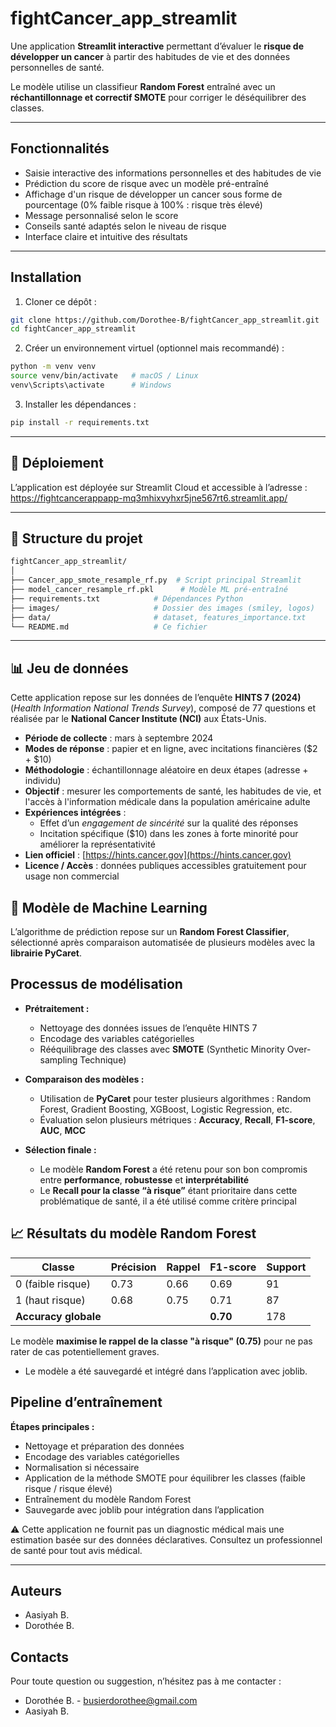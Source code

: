 # fightCancer_app_streamlit

Une application **Streamlit interactive** permettant d’évaluer le **risque de développer un cancer** à partir des habitudes de vie et des données personnelles de santé. 

Le modèle utilise un classifieur **Random Forest**  entraîné avec un **réchantillonnage et correctif SMOTE** pour corriger le déséquilibrer des classes.

---

## Fonctionnalités

- Saisie interactive des informations personnelles et des habitudes de vie
- Prédiction du score de risque avec un modèle pré-entraîné
- Affichage d'un risque de développer un cancer sous forme de pourcentage (0% faible risque à 100% : risque très élevé)
- Message personnalisé selon le score
- Conseils santé adaptés selon le niveau de risque
- Interface claire et intuitive des résultats

---

## Installation

1. Cloner ce dépôt :
```bash
git clone https://github.com/Dorothee-B/fightCancer_app_streamlit.git
cd fightCancer_app_streamlit
```

2. Créer un environnement virtuel (optionnel mais recommandé) :
```bash
python -m venv venv
source venv/bin/activate   # macOS / Linux
venv\Scripts\activate      # Windows
```

3. Installer les dépendances :
```bash
pip install -r requirements.txt
```

---

## 🚀  Déploiement 
L’application est déployée sur Streamlit Cloud et accessible à l’adresse :
https://fightcancerappapp-mq3mhixvyhxr5jne567rt6.streamlit.app/

---

##  📂 Structure du projet
```bash
fightCancer_app_streamlit/
│
├── Cancer_app_smote_resample_rf.py  # Script principal Streamlit
├── model_cancer_resample_rf.pkl      # Modèle ML pré-entraîné
├── requirements.txt            # Dépendances Python
├── images/                     # Dossier des images (smiley, logos)
├── data/                       # dataset, features_importance.txt
└── README.md                   # Ce fichier
```
---

## 📊 Jeu de données

Cette application repose sur les données de l’enquête **HINTS 7 (2024)** (*Health Information National Trends Survey*), composé de 77 questions et réalisée par le **National Cancer Institute (NCI)** aux États-Unis.

- **Période de collecte** : mars à septembre 2024
- **Modes de réponse** : papier et en ligne, avec incitations financières ($2 + $10)
- **Méthodologie** : échantillonnage aléatoire en deux étapes (adresse + individu)
- **Objectif** : mesurer les comportements de santé, les habitudes de vie, et l'accès à l'information médicale dans la population américaine adulte
- **Expériences intégrées** : 
  - Effet d’un *engagement de sincérité* sur la qualité des réponses
  - Incitation spécifique ($10) dans les zones à forte minorité pour améliorer la représentativité
- **Lien officiel** : [https://hints.cancer.gov](https://hints.cancer.gov)
- **Licence / Accès** : données publiques accessibles gratuitement pour usage non commercial


## 🧠 Modèle de Machine Learning
L’algorithme de prédiction repose sur un **Random Forest Classifier**, sélectionné après comparaison automatisée de plusieurs modèles avec la **librairie PyCaret**.

## Processus de modélisation 

- **Prétraitement :**
  - Nettoyage des données issues de l’enquête HINTS 7
  - Encodage des variables catégorielles
  - Rééquilibrage des classes avec **SMOTE** (Synthetic Minority Over-sampling Technique)

- **Comparaison des modèles :**
  - Utilisation de **PyCaret** pour tester plusieurs algorithmes : Random Forest, Gradient Boosting, XGBoost, Logistic Regression, etc.
  - Évaluation selon plusieurs métriques : **Accuracy**, **Recall**, **F1-score**, **AUC**, **MCC**

- **Sélection finale :**
  - Le modèle **Random Forest** a été retenu pour son bon compromis entre **performance**, **robustesse** et **interprétabilité**
  - Le **Recall pour la classe “à risque”** étant prioritaire dans cette problématique de santé, il a été utilisé comme critère principal


## 📈 Résultats du modèle Random Forest

| Classe         | Précision | Rappel | F1-score | Support |
|----------------|-----------|--------|----------|---------|
| 0 (faible risque) | 0.73      | 0.66   | 0.69     | 91      |
| 1 (haut risque)   | 0.68      | 0.75   | 0.71     | 87      |
| **Accuracy globale** |         |        | **0.70** | 178     |

Le modèle **maximise le rappel de la classe "à risque" (0.75)** pour ne pas rater de cas potentiellement graves.

- Le modèle a été sauvegardé et intégré dans l’application avec joblib.

## Pipeline d’entraînement
**Étapes principales :**

- Nettoyage et préparation des données
- Encodage des variables catégorielles
- Normalisation si nécessaire
- Application de la méthode SMOTE pour équilibrer les classes (faible risque / risque élevé)
- Entraînement du modèle Random Forest
- Sauvegarde avec joblib pour intégration dans l’application





⚠️ Cette application ne fournit pas un diagnostic médical mais une estimation basée sur des données déclaratives. Consultez un professionnel de santé pour tout avis médical.

---

## Auteurs 
- Aasiyah B.
- Dorothée B.

## Contacts
Pour toute question ou suggestion, n’hésitez pas à me contacter : 
- Dorothée B. - busierdorothee@gmail.com
- Aasiyah B.